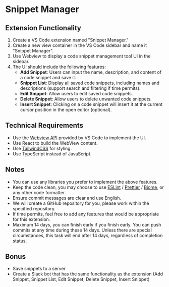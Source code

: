 # Snippet Manager

## Extension Functionality

1. Create a VS Code extension named "Snippet Manager."
2. Create a new view container in the VS Code sidebar and name it "Snippet Manager".
3. Use Webview to display a code snippet management tool UI in the sidebar.
4. The UI should include the following features:
   - **Add Snippet**: Users can input the name, description, and content of a code snippet and save it.
   - **Snippet List**: Display all saved code snippets, including names and descriptions (support search and filtering if time permits).
   - **Edit Snippet**: Allow users to edit saved code snippets.
   - **Delete Snippet**: Allow users to delete unwanted code snippets.
   - **Insert Snippet**: Clicking on a code snippet will insert it at the current cursor position in the open editor (optional).

## Technical Requirements

- Use the [Webview API](https://code.visualstudio.com/api/extension-guides/webview) provided by VS Code to implement the UI.
- Use React to build the WebView content.
- Use [TailwindCSS](https://tailwindcss.com/) for styling.
- Use TypeScript instead of JavaScript.

## Notes

- You can use any libraries you prefer to implement the above features.
- Keep the code clean, you may choose to use [ESLint](https://eslint.org/) / [Prettier](https://prettier.io/) / [Biome](https://biomejs.dev/), or any other code formatter.
- Ensure commit messages are clear and use English.
- We will create a GitHub repository for you, please work within the specified repository.
- If time permits, feel free to add any features that would be appropriate for this extension.
- Maximum 14 days, you can finish early if you finish early. You can push commits at any time during these 14 days. Unless there are special circumstances, this task will end after 14 days, regardless of completion status.

## Bonus

- Save snippets to a server
- Create a Slack bot that has the same functionality as the extension (Add Snippet, Snippet List, Edit Snippet, Delete Snippet, Insert Snippet)
